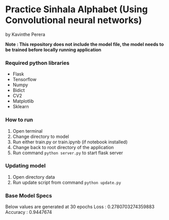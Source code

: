 # Practice Sinhala Alphabet (Using Convolutional neural networks)

by Kavinthe Perera

**Note : This repository does not include the model file, the model needs to be trained before locally running application**

### Required python libraries

- Flask
- Tensorflow
- Numpy
- Bidict
- CV2
- Matplotlib
- Sklearn

### How to run
1. Open terminal
2. Change directory to model
3. Run either train.py or train.ipynb (if notebook installed)
4. Change back to root directory of the application 
5. Run command `python server.py` to start flask server

### Updating model
1. Open directory data
2. Run update script from command `python update.py`

### Base Model Specs
Below values are generated at 30 epochs
Loss :  0.2780703274359883
Accuracy : 0.9447674
